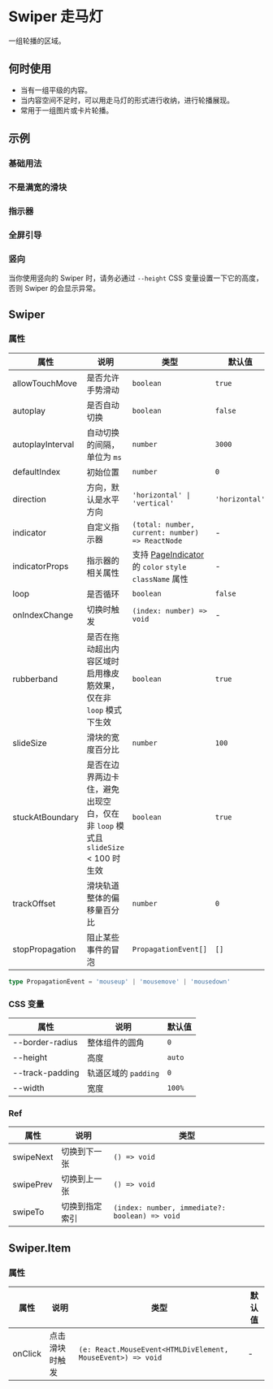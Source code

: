 # Swiper 走马灯

一组轮播的区域。

## 何时使用

- 当有一组平级的内容。
- 当内容空间不足时，可以用走马灯的形式进行收纳，进行轮播展现。
- 常用于一组图片或卡片轮播。

## 示例

### 基础用法

<code src="./demos/demo1.tsx"></code>

### 不是满宽的滑块

<code src="./demos/demo4.tsx"></code>

### 指示器

<code src="./demos/demo2.tsx"></code>

### 全屏引导

<code src="./demos/demo3.tsx"></code>

### 竖向

当你使用竖向的 Swiper 时，请务必通过 `--height` CSS 变量设置一下它的高度，否则 Swiper 的会显示异常。

<code src="./demos/demo5.tsx"></code>

<code src="./demos/demo6.tsx" debug></code> <code src="./demos/demo7.tsx" debug></code>

## Swiper

### 属性

| 属性 | 说明 | 类型 | 默认值 | 版本 |
| --- | --- | --- | --- | --- |
| allowTouchMove | 是否允许手势滑动 | `boolean` | `true` |
| autoplay | 是否自动切换 | `boolean` | `false` |
| autoplayInterval | 自动切换的间隔，单位为 `ms` | `number` | `3000` |
| defaultIndex | 初始位置 | `number` | `0` |
| direction | 方向，默认是水平方向 | `'horizontal' \| 'vertical'` | `'horizontal'` |
| indicator | 自定义指示器 | `(total: number, current: number) => ReactNode` | - |
| indicatorProps | 指示器的相关属性 | 支持 [PageIndicator](/zh/components/page-indicator) 的 `color` `style` `className` 属性 | - |
| loop | 是否循环 | `boolean` | `false` |
| onIndexChange | 切换时触发 | `(index: number) => void` | - |
| rubberband | 是否在拖动超出内容区域时启用橡皮筋效果，仅在非 `loop` 模式下生效 | `boolean` | `true` |
| slideSize | 滑块的宽度百分比 | `number` | `100` |
| stuckAtBoundary | 是否在边界两边卡住，避免出现空白，仅在非 `loop` 模式且 `slideSize` < 100 时生效 | `boolean` | `true` |
| trackOffset | 滑块轨道整体的偏移量百分比 | `number` | `0` |
| stopPropagation | 阻止某些事件的冒泡 | `PropagationEvent[]` | `[]` | 5.28.0 |

```ts
type PropagationEvent = 'mouseup' | 'mousemove' | 'mousedown'
```

### CSS 变量

| 属性            | 说明                 | 默认值 |
| --------------- | -------------------- | ------ |
| --border-radius | 整体组件的圆角       | `0`    |
| --height        | 高度                 | `auto` |
| --track-padding | 轨道区域的 `padding` | `0`    |
| --width         | 宽度                 | `100%` |

### Ref

| 属性      | 说明           | 类型                                          |
| --------- | -------------- | --------------------------------------------- |
| swipeNext | 切换到下一张   | `() => void`                                  |
| swipePrev | 切换到上一张   | `() => void`                                  |
| swipeTo   | 切换到指定索引 | `(index: number, immediate?: boolean) => void` |

## Swiper.Item

### 属性

| 属性 | 说明 | 类型 | 默认值 |
| --- | --- | --- | --- |
| onClick | 点击滑块时触发 | `(e: React.MouseEvent<HTMLDivElement, MouseEvent>) => void` | - |
